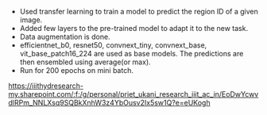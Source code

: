 - Used transfer learning to train a model to predict the region ID of a given image.
- Added few layers to the pre-trained model to adapt it to the new task.
- Data augmentation is done.
- efficientnet_b0, resnet50, convnext_tiny, convnext_base, vit_base_patch16_224 are used as base models. The predictions are then ensembled using average(or max).
- Run for 200 epochs on mini batch.

https://iiithydresearch-my.sharepoint.com/:f:/g/personal/priet_ukani_research_iiit_ac_in/EoDwYcwvdlRPm_NNLXsq9SQBkXnhW3z4YbOusv2Ix5sw1Q?e=eUKogh